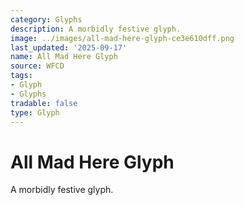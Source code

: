 ```yaml
---
category: Glyphs
description: A morbidly festive glyph.
image: ../images/all-mad-here-glyph-ce3e610dff.png
last_updated: '2025-09-17'
name: All Mad Here Glyph
source: WFCD
tags:
- Glyph
- Glyphs
tradable: false
type: Glyph
---
```


# All Mad Here Glyph

A morbidly festive glyph.


